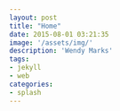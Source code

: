 ```yaml
---
layout: post
title: "Home"
date: 2015-08-01 03:21:35
image: '/assets/img/'
description: 'Wendy Marks'
tags:
- jekyll
- web
categories:
- splash
---
```


<div class="icom-logo-fleur divider"></div>